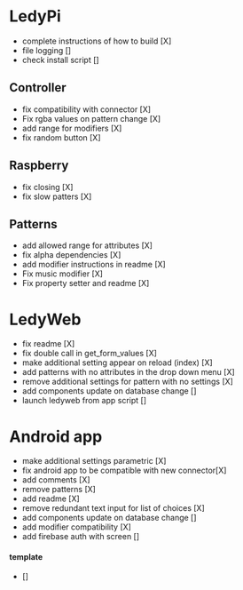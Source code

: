 # LedyPi

- complete instructions of how to build [X]
- file logging []
- check install script []

## Controller
- fix compatibility with connector [X]
- Fix rgba values on pattern change [X]
- add range for modifiers [X]
- fix random button [X]

## Raspberry
- fix closing [X]
- fix slow patters [X]

## Patterns
- add allowed range for attributes [X]
- fix alpha dependencies [X]
- add modifier instructions in readme [X]
- Fix music modifier [X]
- Fix property setter and readme [X]

# LedyWeb
- fix readme [X]
- fix double call in get_form_values [X]
- make additional setting appear on reload (index) [X]
- add patterns with no attributes in the drop down menu [X]
- remove additional settings for pattern with no settings [X]
- add components update on database change []
- launch ledyweb from app script []


# Android app
- make additional settings parametric [X]
- fix android app to be compatible with new connector[X]
- add comments [X]
- remove patterns [X]
- add readme [X]
- remove redundant text input for list of choices [X]
- add components update on database change []
- add modifier compatibility [X]
- add firebase auth with screen []

#### template
- []
